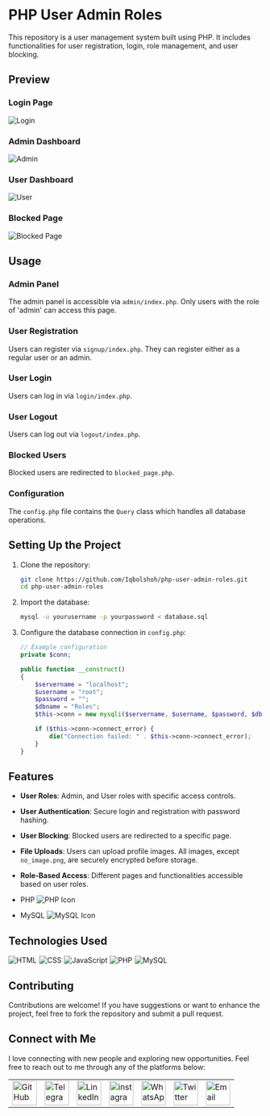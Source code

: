 # PHP User Admin Roles

This repository is a user management system built using PHP. It includes functionalities for user registration, login, role management, and user blocking.

## Preview

### Login Page
![Login](images/login.png)

### Admin Dashboard
![Admin](images/admin.png)

### User Dashboard
![User](images/user.png)

### Blocked Page
![Blocked Page](images/blocked_page.png)

## Usage

### Admin Panel

The admin panel is accessible via `admin/index.php`. Only users with the role of 'admin' can access this page.

### User Registration

Users can register via `signup/index.php`. They can register either as a regular user or an admin.

### User Login

Users can log in via `login/index.php`.

### User Logout

Users can log out via `logout/index.php`.

### Blocked Users

Blocked users are redirected to `blocked_page.php`.

### Configuration

The `config.php` file contains the `Query` class which handles all database operations.

## Setting Up the Project

1. Clone the repository:
   ```bash
   git clone https://github.com/Iqbolshoh/php-user-admin-roles.git
   cd php-user-admin-roles
   ```

2. Import the database:
   ```bash
   mysql -u yourusername -p yourpassword < database.sql
   ```

3. Configure the database connection in `config.php`:
   ```php
   // Example configuration
   private $conn;

   public function __construct()
   {
       $servername = "localhost";
       $username = "root";
       $password = "";
       $dbname = "Roles";
       $this->conn = new mysqli($servername, $username, $password, $dbname);

       if ($this->conn->connect_error) {
           die("Connection failed: " . $this->conn->connect_error);
       }
   }
   ```

## Features

- **User Roles**: Admin, and User roles with specific access controls.
- **User Authentication**: Secure login and registration with password hashing.
- **User Blocking**: Blocked users are redirected to a specific page.
- **File Uploads**: Users can upload profile images. All images, except `no_image.png`, are securely encrypted before storage.
- **Role-Based Access**: Different pages and functionalities accessible based on user roles.

- PHP ![PHP Icon](https://img.icons8.com/color/48/000000/php.png)
- MySQL ![MySQL Icon](https://img.icons8.com/color/48/000000/mysql-logo.png)
## Technologies Used

<div style="display: flex; flex-wrap: wrap; gap: 5px;">
    <img src="https://img.shields.io/badge/HTML-%23F06529.svg?style=for-the-badge&logo=html5&logoColor=white"
        alt="HTML">
    <img src="https://img.shields.io/badge/CSS-%231572B6.svg?style=for-the-badge&logo=css3&logoColor=white" alt="CSS">
    <img src="https://img.shields.io/badge/JavaScript-%23323330.svg?style=for-the-badge&logo=javascript&logoColor=%23F7DF1E"
        alt="JavaScript">
     <img src="https://img.shields.io/badge/PHP-%23777BB4.svg?style=for-the-badge&logo=php&logoColor=white" alt="PHP">
   <img src="https://img.shields.io/badge/MySQL-%234479A1.svg?style=for-the-badge&logo=mysql&logoColor=white"
        alt="MySQL">
</div>


## Contributing

Contributions are welcome! If you have suggestions or want to enhance the project, feel free to fork the repository and submit a pull request.


## Connect with Me

I love connecting with new people and exploring new opportunities. Feel free to reach out to me through any of the platforms below:

<table>
    <tr>
        <td>
            <a href="https://github.com/iqbolshoh">
                <img src="https://raw.githubusercontent.com/rahuldkjain/github-profile-readme-generator/master/src/images/icons/Social/github.svg"
                    height="48" width="48" alt="GitHub" />
            </a>
        </td>
        <td>
            <a href="https://t.me/iqbolshoh_777">
                <img src="https://github.com/gayanvoice/github-active-users-monitor/blob/master/public/images/icons/telegram.svg"
                    height="48" width="48" alt="Telegram" />
            </a>
        </td>
        <td>
            <a href="https://www.linkedin.com/in/iiqbolshoh/">
                <img src="https://github.com/gayanvoice/github-active-users-monitor/blob/master/public/images/icons/linkedin.svg"
                    height="48" width="48" alt="LinkedIn" />
            </a>
        </td>
        <td>
            <a href="https://instagram.com/iqbolshoh_777" target="blank"><img align="center"
                    src="https://raw.githubusercontent.com/rahuldkjain/github-profile-readme-generator/master/src/images/icons/Social/instagram.svg"
                    alt="instagram" height="48" width="48" /></a>
        </td>
        <td>
            <a href="https://wa.me/qr/22PVFQSMQQX4F1">
                <img src="https://github.com/gayanvoice/github-active-users-monitor/blob/master/public/images/icons/whatsapp.svg"
                    height="48" width="48" alt="WhatsApp" />
            </a>
        </td>
        <td>
            <a href="https://x.com/iqbolshoh_777">
                <img src="https://img.shields.io/badge/X-000000?style=for-the-badge&logo=x&logoColor=white" height="48"
                    width="48" alt="Twitter" />
            </a>
        </td>
        <td>
            <a href="mailto:iilhomjonov777@gmail.com">
                <img src="https://github.com/gayanvoice/github-active-users-monitor/blob/master/public/images/icons/gmail.svg"
                    height="48" width="48" alt="Email" />
            </a>
        </td>
    </tr>
</table>
